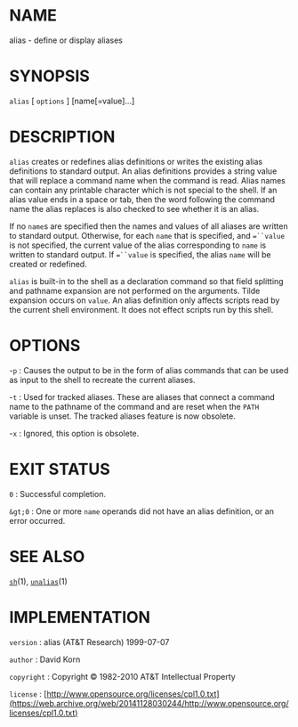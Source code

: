 # NAME

alias - define or display aliases

# SYNOPSIS

`alias` \[ `options` \] \[name\[=value\]...\]

# DESCRIPTION

`alias` creates or redefines alias definitions or writes the existing
alias definitions to standard output. An alias definitions provides a
string value that will replace a command name when the command is read.
Alias names can contain any printable character which is not special to
the shell. If an alias value ends in a space or tab, then the word
following the command name the alias replaces is also checked to see
whether it is an alias.

If no `name`s are specified then the names and values of all aliases are
written to standard output. Otherwise, for each `name` that is
specified, and `=``value` is not specified, the current value of the
alias corresponding to `name` is written to standard output. If
`=``value` is specified, the alias `name` will be created or
redefined.

`alias` is built-in to the shell as a declaration command so that
field splitting and pathname expansion are not performed on the
arguments. Tilde expansion occurs on `value`. An alias definition only
affects scripts read by the current shell environment. It does not
effect scripts run by this shell.

# OPTIONS

-`p`
: Causes the output to be in the form of alias commands that can be
    used as input to the shell to recreate the current aliases.

-`t`
: Used for tracked aliases. These are aliases that connect a command
    name to the pathname of the command and are reset when the `PATH`
    variable is unset. The tracked aliases feature is now obsolete.

-`x`
: Ignored, this option is obsolete.

# EXIT STATUS

`0`
: Successful completion.

`&gt;0`
: One or more `name` operands did not have an alias definition, or an
    error occurred.

# SEE ALSO

[`sh`](/web/20141128030244/http://www2.research.att.com/~astopen/man/man1/sh.html)(1),
[`unalias`](/web/20141128030244/http://www2.research.att.com/~astopen/man/man1/unalias.html)(1)

# IMPLEMENTATION

`version`
: alias (AT&T Research) 1999-07-07

`author`
: David Korn

`copyright`
: Copyright © 1982-2010 AT&T Intellectual Property

`license`
: [http://www.opensource.org/licenses/cpl1.0.txt](https://web.archive.org/web/20141128030244/http://www.opensource.org/licenses/cpl1.0.txt)


